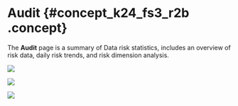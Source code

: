 # Audit {#concept_k24_fs3_r2b .concept}

The **Audit** page is a summary of Data risk statistics, includes an overview of risk data, daily risk trends, and risk dimension analysis.

![](http://static-aliyun-doc.oss-cn-hangzhou.aliyuncs.com/assets/img/17062/15368167308839_en-US.png)

![](http://static-aliyun-doc.oss-cn-hangzhou.aliyuncs.com/assets/img/17062/15368167308840_en-US.png)

![](http://static-aliyun-doc.oss-cn-hangzhou.aliyuncs.com/assets/img/17062/15368167308842_en-US.png)

